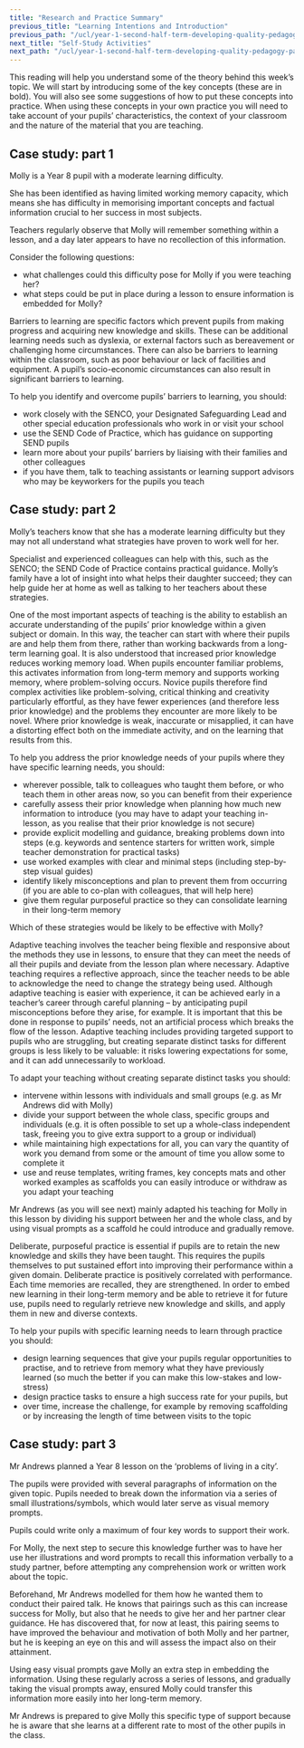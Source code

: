 ```yaml
---
title: "Research and Practice Summary"
previous_title: "Learning Intentions and Introduction"
previous_path: "/ucl/year-1-second-half-term-developing-quality-pedagogy-part-2/spring-week-1-ect-learning-intentions-and-introduction"
next_title: "Self-Study Activities"
next_path: "/ucl/year-1-second-half-term-developing-quality-pedagogy-part-2/spring-week-1-ect-self-study-activities"
---
```


This reading will help you understand some of the theory behind this week’s topic. We will start by introducing some of the key concepts (these are in bold). You will also see some suggestions of how to put these concepts into practice. When using these concepts in your own practice you will need to take account of your pupils’ characteristics, the context of your classroom and the nature of the material that you are teaching.

## Case study: part 1

Molly is a Year 8 pupil with a moderate learning difficulty.

She has been identified as having limited working memory capacity, which means she has difficulty in memorising important concepts and factual information crucial to her success in most subjects.

Teachers regularly observe that Molly will remember something within a lesson, and a day later appears to have no recollection of this information.

Consider the following questions:

- what challenges could this difficulty pose for Molly if you were teaching her?
- what steps could be put in place during a lesson to ensure information is
  embedded for Molly?

Barriers to learning are specific factors which prevent pupils from making progress and acquiring new knowledge and skills. These can be additional learning needs such as dyslexia, or external factors such as bereavement or challenging home circumstances. There can also be barriers to learning within the classroom, such as poor behaviour or lack of facilities and equipment. A pupil’s socio-economic circumstances can also result in significant barriers to learning.

To help you identify and overcome pupils’ barriers to learning, you should:

- work closely with the SENCO, your Designated Safeguarding Lead and other special education professionals who work in or visit your school
- use the SEND Code of Practice, which has guidance on supporting SEND pupils
- learn more about your pupils’ barriers by liaising with their families and other colleagues
- if you have them, talk to teaching assistants or learning support advisors who may be keyworkers for the pupils you teach

## Case study: part 2

Molly’s teachers know that she has a moderate learning difficulty but they may not all understand what strategies have proven to work well for her.

Specialist and experienced colleagues can help with this, such as the SENCO; the SEND Code of Practice contains practical guidance. Molly’s family have a lot of insight into what helps their daughter succeed; they can help guide her at home as well as talking to her teachers about these strategies.

One of the most important aspects of teaching is the ability to establish an accurate understanding of the pupils’ prior knowledge within a given subject or domain. In this way, the teacher can start with where their pupils are and help them from there, rather than working backwards from a long-term learning goal. It is also understood that increased prior knowledge reduces working memory load. When pupils encounter familiar problems, this activates information from long-term memory and supports working memory, where problem-solving occurs. Novice pupils therefore find complex activities like problem-solving, critical thinking and creativity particularly effortful, as they have fewer experiences (and therefore less prior knowledge) and the problems they encounter are more likely to be novel. Where prior knowledge is weak, inaccurate or misapplied, it can have a distorting effect both on the immediate activity, and on the learning that results from this.

To help you address the prior knowledge needs of your pupils where they have specific learning needs, you should:

- wherever possible, talk to colleagues who taught them before, or who teach them in other areas now, so you can benefit from their experience
- carefully assess their prior knowledge when planning how much new information to introduce (you may have to adapt your teaching in-lesson, as you realise that their prior knowledge is not secure)
- provide explicit modelling and guidance, breaking problems down into steps (e.g. keywords and sentence starters for written work, simple teacher demonstration for practical tasks)
- use worked examples with clear and minimal steps (including step-by-step visual guides)
- identify likely misconceptions and plan to prevent them from occurring (if you are able to co-plan with colleagues, that will help here)
- give them regular purposeful practice so they can consolidate learning in their long-term memory

Which of these strategies would be likely to be effective with Molly?

Adaptive teaching involves the teacher being flexible and responsive about the methods they use in lessons, to ensure that they can meet the needs of all their pupils and deviate from the lesson plan where necessary. Adaptive teaching requires a reflective approach, since the teacher needs to be able to acknowledge the need to change the strategy being used. Although adaptive teaching is easier with experience, it can be achieved early in a teacher’s career through careful planning – by anticipating pupil misconceptions before they arise, for example. It is important that this be done in response to pupils’ needs, not an artificial process which breaks the flow of the lesson. Adaptive teaching includes providing targeted support to pupils who are struggling, but creating separate distinct tasks for different groups is less likely to be valuable: it risks lowering expectations for some, and it can add unnecessarily to workload.

To adapt your teaching without creating separate distinct tasks you should:

- intervene within lessons with individuals and small groups (e.g. as Mr Andrews did with Molly)
- divide your support between the whole class, specific groups and individuals (e.g. it is often possible to set up a whole-class independent task, freeing you to give extra support to a group or individual)
- while maintaining high expectations for all, you can vary the quantity of work you demand from some or the amount of time you allow some to complete it
- use and reuse templates, writing frames, key concepts mats and other worked examples as scaffolds you can easily introduce or withdraw as you adapt your teaching

Mr Andrews (as you will see next) mainly adapted his teaching for Molly in this lesson by dividing his support between her and the whole class, and by using visual prompts as a scaffold he could introduce and gradually remove.

Deliberate, purposeful practice is essential if pupils are to retain the new knowledge and skills they have been taught. This requires the pupils themselves to put sustained effort into improving their performance within a given domain. Deliberate practice is positively correlated with performance. Each time memories are recalled, they are strengthened. In order to embed new learning in their long-term memory and be able to retrieve it for future use, pupils need to regularly retrieve new knowledge and skills, and apply them in new and diverse contexts.

To help your pupils with specific learning needs to learn through practice you should:

- design learning sequences that give your pupils regular opportunities to practise, and to retrieve from memory what they have previously learned (so much the better if you can make this low-stakes and low-stress)
- design practice tasks to ensure a high success rate for your pupils, but
- over time, increase the challenge, for example by removing scaffolding or by increasing the length of time between visits to the topic

## Case study: part 3

Mr Andrews planned a Year 8 lesson on the ‘problems of living in a city’.

The pupils were provided with several paragraphs of information on the given topic. Pupils needed to break down the information via a series of small illustrations/symbols, which would later serve as visual memory prompts.

Pupils could write only a maximum of four key words to support their work.

For Molly, the next step to secure this knowledge further was to have her
use her illustrations and word prompts to recall this information verbally
to a study partner, before attempting any comprehension work or written work
about the topic.

Beforehand, Mr Andrews modelled for them how he wanted them
to conduct their paired talk. He knows that pairings such as this can
increase success for Molly, but also that he needs to give her and her
partner clear guidance. He has discovered that, for now at least, this
pairing seems to have improved the behaviour and motivation of both Molly
and her partner, but he is keeping an eye on this and will assess the impact
also on their attainment.

Using easy visual prompts gave Molly an extra step in embedding the
information. Using these regularly across a series of lessons, and gradually
taking the visual prompts away, ensured Molly could transfer this
information more easily into her long-term memory.

Mr Andrews is prepared to
give Molly this specific type of support because he is aware that she learns
at a different rate to most of the other pupils in the class.
